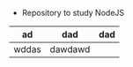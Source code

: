 - Repository to study NodeJS

| ad | dad | dad |
|-----------|----------|----------|
| wddas | dawdawd | |